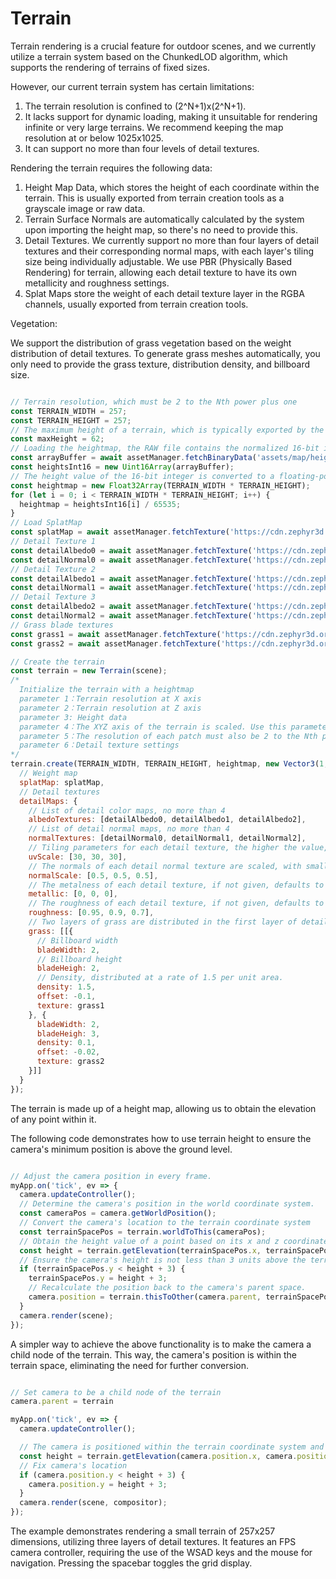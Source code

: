 # Terrain

Terrain rendering is a crucial feature for outdoor scenes, and we currently utilize a terrain system based on the ChunkedLOD algorithm, which supports the rendering of terrains of fixed sizes.

However, our current terrain system has certain limitations:

1. The terrain resolution is confined to (2^N+1)x(2^N+1).
2. It lacks support for dynamic loading, making it unsuitable for rendering infinite or very large terrains. We recommend keeping the map resolution at or below 1025x1025.
3. It can support no more than four levels of detail textures.

Rendering the terrain requires the following data:

1. Height Map Data, which stores the height of each coordinate within the terrain. This is usually exported from terrain creation tools as a grayscale image or raw data.
2. Terrain Surface Normals are automatically calculated by the system upon importing the height map, so there's no need to provide this.
3. Detail Textures. We currently support no more than four layers of detail textures and their corresponding normal maps, with each layer's tiling size being individually adjustable. We use PBR (Physically Based Rendering) for terrain, allowing each detail texture to have its own metallicity and roughness settings.
4. Splat Maps store the weight of each detail texture layer in the RGBA channels, usually exported from terrain creation tools.

Vegetation:

We support the distribution of grass vegetation based on the weight distribution of detail textures. To generate grass meshes automatically, you only need to provide the grass texture, distribution density, and billboard size.

```javascript

// Terrain resolution, which must be 2 to the Nth power plus one
const TERRAIN_WIDTH = 257;
const TERRAIN_HEIGHT = 257;
// The maximum height of a terrain, which is typically exported by the terrain authoring tool
const maxHeight = 62;
// Loading the heightmap, the RAW file contains the normalized 16-bit integer height values
const arrayBuffer = await assetManager.fetchBinaryData('assets/map/heightmap.raw');
const heightsInt16 = new Uint16Array(arrayBuffer);
// The height value of the 16-bit integer is converted to a floating-point value in the range of 0 to 1
const heightmap = new Float32Array(TERRAIN_WIDTH * TERRAIN_HEIGHT);
for (let i = 0; i < TERRAIN_WIDTH * TERRAIN_HEIGHT; i++) {
  heightmap = heightsInt16[i] / 65535;
}
// Load SplatMap
const splatMap = await assetManager.fetchTexture('https://cdn.zephyr3d.org/doc/assets/maps/map1/splatmap.tga', { linearColorSpace: true });
// Detail Texture 1
const detailAlbedo0 = await assetManager.fetchTexture('https://cdn.zephyr3d.org/doc/assets/maps/map1/detail1.jpg', { linearColorSpace: false });
const detailNormal0 = await assetManager.fetchTexture('https://cdn.zephyr3d.org/doc/assets/maps/map1/detail1_norm.jpg', { linearColorSpace: true });
// Detail Texture 2
const detailAlbedo1 = await assetManager.fetchTexture('https://cdn.zephyr3d.org/doc/assets/maps/map1/detail2.jpg', { linearColorSpace: false });
const detailNormal1 = await assetManager.fetchTexture('https://cdn.zephyr3d.org/doc/assets/maps/map1/detail2_norm.jpg', { linearColorSpace: true });
// Detail Texture 3
const detailAlbedo2 = await assetManager.fetchTexture('https://cdn.zephyr3d.org/doc/assets/maps/map1/detail3.jpg', { linearColorSpace: false });
const detailNormal2 = await assetManager.fetchTexture('https://cdn.zephyr3d.org/doc/assets/maps/map1/detail3_norm.jpg', { linearColorSpace: true });
// Grass blade textures
const grass1 = await assetManager.fetchTexture('https://cdn.zephyr3d.org/doc/assets/images/grass1.dds');
const grass2 = await assetManager.fetchTexture('https://cdn.zephyr3d.org/doc/assets/images/grass2.dds');

// Create the terrain
const terrain = new Terrain(scene);
/*
  Initialize the terrain with a heightmap
  parameter 1：Terrain resolution at X axis
  parameter 2：Terrain resolution at Z axis
  parameter 3: Height data
  parameter 4：The XYZ axis of the terrain is scaled. Use this parameter if you need to scale the terrain. If you use a node's scale transform, it will cause terrain normals and terrain LODs to be calculated incorrectly.
  parameter 5：The resolution of each patch must also be 2 to the Nth power plus one. The higher the value, the smaller the LOD effect, resulting in a higher number of vertices, but greatly reducing the DrawCall.
  parameter 6：Detail texture settings
*/
terrain.create(TERRAIN_WIDTH, TERRAIN_HEIGHT, heightmap, new Vector3(1, maxHeight, 1), 33, {
  // Weight map
  splatMap: splatMap,
  // Detail textures
  detailMaps: {
    // List of detail color maps, no more than 4
    albedoTextures: [detailAlbedo0, detailAlbedo1, detailAlbedo2],
    // List of detail normal maps, no more than 4
    normalTextures: [detailNormal0, detailNormal1, detailNormal2],
    // Tiling parameters for each detail texture, the higher the value, the denser it is
    uvScale: [30, 30, 30],
    // The normals of each detail normal texture are scaled, with smaller values and flatter normals
    normalScale: [0.5, 0.5, 0.5],
    // The metalness of each detail texture, if not given, defaults to 0
    metallic: [0, 0, 0],
    // The roughness of each detail texture, if not given, defaults to 1
    roughness: [0.95, 0.9, 0.7],
    // Two layers of grass are distributed in the first layer of details.
    grass: [[{
      // Billboard width
      bladeWidth: 2,
      // Billboard height
      bladeHeigh: 2,
      // Density, distributed at a rate of 1.5 per unit area.
      density: 1.5,
      offset: -0.1,
      texture: grass1
    }, {
      bladeWidth: 2,
      bladeHeigh: 3,
      density: 0.1,
      offset: -0.02,
      texture: grass2
    }]]
  }
});

```

The terrain is made up of a height map, allowing us to obtain the elevation of any point within it.

The following code demonstrates how to use terrain height to ensure the camera's minimum position is above the ground level.

```javascript

// Adjust the camera position in every frame.
myApp.on('tick', ev => {
  camera.updateController();
  // Determine the camera's position in the world coordinate system.
  const cameraPos = camera.getWorldPosition();
  // Convert the camera's location to the terrain coordinate system
  const terrainSpacePos = terrain.worldToThis(cameraPos);
  // Obtain the height value of a point based on its x and z coordinates
  const height = terrain.getElevation(terrainSpacePos.x, terrainSpacePos.z);
  // Ensure the camera's height is not less than 3 units above the terrain surface.
  if (terrainSpacePos.y < height + 3) {
    terrainSpacePos.y = height + 3;
    // Recalculate the position back to the camera's parent space.
    camera.position = terrain.thisToOther(camera.parent, terrainSpacePos);
  }
  camera.render(scene);
});

```

A simpler way to achieve the above functionality is to make the camera a child node of the terrain. This way, the camera's position is within the terrain space, eliminating the need for further conversion.

```javascript

// Set camera to be a child node of the terrain
camera.parent = terrain

myApp.on('tick', ev => {
  camera.updateController();

  // The camera is positioned within the terrain coordinate system and can be directly utilized.
  const height = terrain.getElevation(camera.position.x, camera.position.z);
  // Fix camera's location
  if (camera.position.y < height + 3) {
    camera.position.y = height + 3;
  }
  camera.render(scene, compositor);
});

```

The example demonstrates rendering a small terrain of 257x257 dimensions, utilizing three layers of detail textures. It features an FPS camera controller, requiring the use of the WSAD keys and the mouse for navigation. Pressing the spacebar toggles the grid display.

<div class="showcase" case="tut-31"></div>

